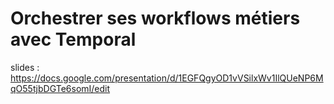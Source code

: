 # Orchestrer ses workflows métiers avec Temporal

slides : https://docs.google.com/presentation/d/1EGFQgyOD1vVSilxWv1IlQUeNP6MqO55tjbDGTe6somI/edit